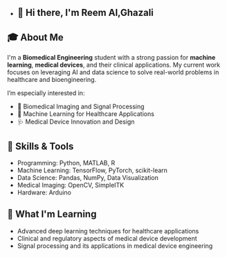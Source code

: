 - ## 👋 Hi there, I'm   Reem Al,Ghazali

## 🎓 About Me
I'm a **Biomedical Engineering** student with a strong passion for **machine learning**, **medical devices**, and their clinical applications. My current work focuses on leveraging AI and data science to solve real-world problems in healthcare and bioengineering.

I’m especially interested in:
- 🧬 Biomedical Imaging and Signal Processing
- 🤖 Machine Learning for Healthcare Applications
- 🩺 Medical Device Innovation and Design



## 🔧 Skills & Tools
- Programming: Python, MATLAB, R
- Machine Learning: TensorFlow, PyTorch, scikit-learn
- Data Science: Pandas, NumPy, Data Visualization
- Medical Imaging: OpenCV, SimpleITK
- Hardware: Arduino

## 🌱 What I'm Learning
- Advanced deep learning techniques for healthcare applications
- Clinical and regulatory aspects of medical device development
- Signal processing and its applications in medical device engineering



